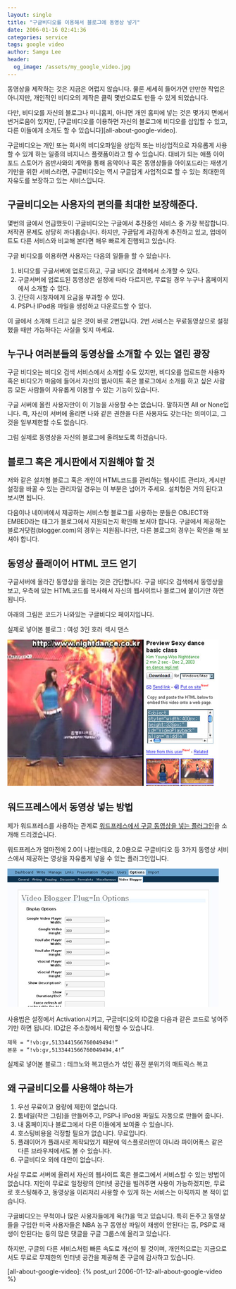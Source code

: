 ```yaml
---
layout: single
title: "구글비디오를 이용해서 블로그에 동영상 넣기"
date: 2006-01-16 02:41:36
categories: service
tags: google video
author: Samgu Lee
header:
  og_image: /assets/my_google_video.jpg
---
```


동영상을 제작하는 것은 지금은 어렵지 않습니다. 물론 세세히 들어가면 만만한 작업은 아니지만, 개인적인 비디오의 제작은 클릭 몇번으로도 만들 수 있게 되었습니다.

다만, 비디오를 자신의 블로그나 미니홈피, 아니면 개인 홈피에 넣는 것은 몇가지 면에서 번거로움이 있지만, [구글비디오를 이용하면 자신의 블로그에 비디오를 삽입할 수 있고, 다른 이들에게 소개도 할 수 있습니다][all-about-google-video].

구글비디오는 개인 또는 회사의 비디오파일을 상업적 또는 비상업적으로 자유롭게 사용할 수 있게 하는 일종의 비지니스 플랫폼이라고 할 수 있습니다. 대비가 되는 애플 아이포드 스토어가 음반사와의 계약을 통해 음악이나 혹은 동영상들을 아이포드라는 재생기기만을 위한 서비스라면, 구글비디오는 역시 구글답게 사업적으로 할 수 있는 최대한의 자유도를 보장하고 있는 서비스입니다.

## 구글비디오는 사용자의 편의를 최대한 보장해준다.

몇번의 글에서 언급했듯이 구글비디오는 구글에서 추진중인 서비스 중 가장 복잡합니다. 저작권 문제도 상당히 까다롭습니다. 하지만, 구글답게 과감하게 추진하고 있고, 업데이트도 다른 서비스와 비교해 본다면 매우 빠르게 진행되고 있습니다.

구글 비디오를 이용하면 사용자는 다음의 일들을 할 수 있습니다.

1. 비디오를 구글서버에 업로드하고, 구글 비디오 검색에서 소개할 수 있다.
2. 구글서버에 업로드된 동영상은 설정에 따라 다르지만, 무료일 경우 누구나 홈페이지에서 소개할 수 있다.
3. 간단히 시청자에게 요금을 부과할 수 있다.
4. PSP나 IPod용 파일을 생성하고 다운로드할 수 있다.

이 글에서 소개해 드리고 싶은 것이 바로 2번입니다. 2번 서비스는 무료동영상으로 설정했을 때만 가능하다는 사실을 잊지 마세요.

## 누구나 여러분들의 동영상을 소개할 수 있는 열린 광장

구글 비디오는 비디오 검색 서비스에서 소개할 수도 있지만, 비디오를 업로드한 사용자 혹은 비디오가 마음에 들어서 자신의 웹사이트 혹은 블로그에서 소개를 하고 싶은 사람 등 모든 사람들이 자유롭게 이용할 수 있는 기능이 있습니다.

구글 서버에 올린 사용자만이 이 기능을 사용할 수는 없습니다. 말하자면 All or None입니다. 즉, 자신이 서버에 올리면 나와 같은 권한을 다른 사용자도 갖는다는 의미이고, 그것을 일부제한할 수도 없습니다.

그럼 실제로 동영상을 자신의 블로그에 올려보도록 하겠습니다.

## 블로그 혹은 게시판에서 지원해야 할 것

저와 같은 설치형 블로그 혹은 개인이 HTML코드를 관리하는 웹사이트 관리자, 게시판 설정을 바꿀 수 있는 관리자일 경우는 이 부분은 넘어가 주세요. 설치형은 거의 된다고 보시면 됩니다.

다음이나 네이버에서 제공하는 서비스형 블로그를 사용하는 분들은 OBJECT와 EMBED라는 태그가 블로그에서 지원되는지 확인해 보셔야 합니다. 구글에서 제공하는 블로거닷컴(blogger.com)의 경우는 지원됩니다만, 다른 블로그의 경우는 확인을 해 보셔야 합니다.

## 동영상 플래이어 HTML 코드 얻기

구글서버에 올라간 동영상을 올리는 것은 간단합니다. 구글 비디오 검색에서 동영상을 보고, 우측에 있는 HTML코드를 복사해서 자신의 웹사이트나 블로그에 붙이기만 하면 됩니다.

아래의 그림은 코드가 나와있는 구글비디오 페이지입니다.

실제로 넣어본 블로그 : 여성 3인 호러 섹시 댄스

![구글비디오에서 HTML코드 얻기](/assets/my_google_video.jpg)

## 워드프레스에서 동영상 넣는 방법

제가 워드프레스를 사용하는 관계로 [워드프레스에서 구글 동영상을 넣는 플러그인](http://helmetcameracentral.com/2006/01/11/videobloggerplugin/)을 소개해 드리겠습니다.

워드프레스가 얼마전에 2.0이 나왔는데요, 2.0용으로 구글비디오 등 3가지 동영상 서비스에서 제공하는 영상을 자유롭게 넣을 수 있는 플러그인입니다.

![비디오 블로거 플러그인 옵션 화면 갈무리](/assets/vblogger.jpg)

사용법은 설정에서 Activation시키고, 구글비디오의 ID값을 다음과 같은 코드로 넣어주기만 하면 됩니다. ID값은 주소창에서 확인할 수 있습니다.

    제목 = “!vb:gv,5133441566760049494!”
    본문 = “!vb:gv,5133441566760049494,4!”

실제로 넣어본 블로그 : 테크노와 복고댄스가 섞인 퓨전 분위기의 매트릭스 복고

## 왜 구글비디오를 사용해야 하는가

1. 우선 무료이고 용량에 제한이 없습니다.
2. 툼네일(작은 그림)을 만들어주고, PSP나 IPod용 파일도 자동으로 만들어 줍니다.
3. 내 홈페이지나 블로그에서 다른 이들에게 보여줄 수 있습니다.
4. 호스팅비용을 걱정할 필요가 없습니다. 무료입니다.
5. 플래이어가 플래시로 제작되었기 때문에 익스플로러만이 아니라 파이어폭스 같은 다른 브라우져에서도 볼 수 있습니다.
6. 구글비디오 외에 대안이 없습니다.

사실 무료로 서버에 올려서 자신의 웹사이트 혹은 블로그에서 서비스할 수 있는 방법이 없습니다. 지인이 무료로 일정량의 인터넷 공간을 빌려주면 사용이 가능하겠지만, 무료로 호스팅해주고, 동영상을 이리저리 사용할 수 있게 하는 서비스는 아직까지 본 적이 없습니다.

구글비디오는 무척이나 많은 사용자들에게 욕(?)을 먹고 있습니다. 특히 돈주고 동영상들을 구입한 미국 사용자들은 NBA 농구 동영상 파일이 재생이 안된다는 둥, PSP로 재생이 안된다는 둥의 많은 댓글을 구글 그룹스에 올리고 있습니다.

하지만, 구글의 다른 서비스처럼 빠른 속도로 개선이 될 것이며, 개인적으로는 지금으로서도 무료로 무제한의 인터넷 공간을 제공해 준 구글에 감사하고 있습니다.

[all-about-google-video]: {% post_url 2006-01-12-all-about-google-video %}
